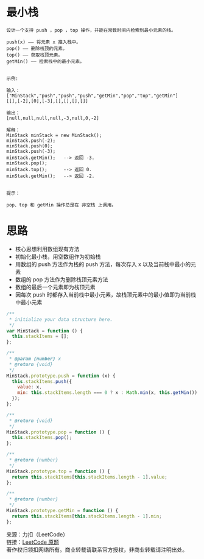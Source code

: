 # 最小栈

```text
设计一个支持 push ，pop ，top 操作，并能在常数时间内检索到最小元素的栈。

push(x) —— 将元素 x 推入栈中。
pop() —— 删除栈顶的元素。
top() —— 获取栈顶元素。
getMin() —— 检索栈中的最小元素。
 

示例:

输入：
["MinStack","push","push","push","getMin","pop","top","getMin"]
[[],[-2],[0],[-3],[],[],[],[]]

输出：
[null,null,null,null,-3,null,0,-2]

解释：
MinStack minStack = new MinStack();
minStack.push(-2);
minStack.push(0);
minStack.push(-3);
minStack.getMin();   --> 返回 -3.
minStack.pop();
minStack.top();      --> 返回 0.
minStack.getMin();   --> 返回 -2.
 

提示：

pop、top 和 getMin 操作总是在 非空栈 上调用。
```

# 思路

- 核心思想利用数组现有方法
- 初始化最小栈，用空数组作为初始栈
- 用数组的 push 方法作为栈的 push 方法，每次存入 x 以及当前栈中最小的元素
- 数组的 pop 方法作为删除栈顶元素方法
- 数组的最后一个元素即为栈顶元素
- 因每次 push 时都存入当前栈中最小元素，故栈顶元素中的最小值即为当前栈中最小元素

```js
/**
 * initialize your data structure here.
 */
var MinStack = function () {
  this.stackItems = [];
};

/**
 * @param {number} x
 * @return {void}
 */
MinStack.prototype.push = function (x) {
  this.stackItems.push({
    value: x,
    min: this.stackItems.length === 0 ? x : Math.min(x, this.getMin()),
  });
};

/**
 * @return {void}
 */
MinStack.prototype.pop = function () {
  this.stackItems.pop();
};

/**
 * @return {number}
 */
MinStack.prototype.top = function () {
  return this.stackItems[this.stackItems.length - 1].value;
};

/**
 * @return {number}
 */
MinStack.prototype.getMin = function () {
  return this.stackItems[this.stackItems.length - 1].min;
};
```

来源：力扣（LeetCode）  
链接：[LeetCode 原题](https://leetcode-cn.com/problems/min-stack)  
著作权归领扣网络所有。商业转载请联系官方授权，非商业转载请注明出处。
